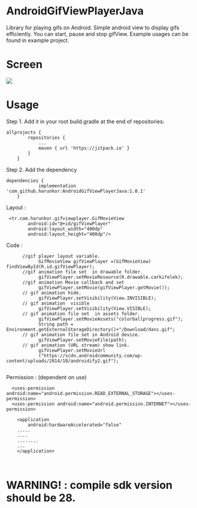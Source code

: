 # AndroidGifViewPlayerJava

Library for playing gifs on Android.
Simple android view to display gifs efficiently. You can start, pause and stop gifView. Example usages can be found in example project.


# Screen

![](https://github.com/harunkor/AndroidGifViewPlayerJava/blob/master/ss.gif?raw=true)

# Usage

Step 1. Add it in your root build.gradle at the end of repositories:
```
allprojects {
		repositories {
			...
			maven { url 'https://jitpack.io' }
		}
	}
```
Step 2. Add the dependency
```
dependencies {
	        implementation 'com.github.harunkor:AndroidGifViewPlayerJava:1.0.1'   
	}
```
Layout : 

```
 <tr.com.harunkor.gifviewplayer.GifMovieView
        android:id="@+id/gifViewPlayer"
        android:layout_width="400dp"
        android:layout_height="400dp"/>
```

Code : 

```
      //gif player layout variable.
            GifMovieView gifViewPlayer =(GifMovieView) findViewById(R.id.gifViewPlayer);  
      //gif animation file set  in drawable folder.
            gifViewPlayer.setMovieResource(R.drawable.carkifelek);  
      //gif animation Movie callback and set 
            gifViewPlayer.setMovie(gifViewPlayer.getMovie());  
      // gif animation hide.        
            gifViewPlayer.setVisibility(View.INVISIBLE); 
      // gif animation  visible    
            gifViewPlayer.setVisibility(View.VISIBLE);  
      // gif animation file set  in assets folder.      
            gifViewPlayer.setMovieAssets("colorballprogress.gif"); 
            String path = Environment.getExternalStorageDirectory()+"/Download/danc.gif";
      // gif animation file set in Android device.   
            gifViewPlayer.setMovieFile(path);
      // gif animation (URL stream) show link.   
            gifViewPlayer.setMovieUrl
            ("https://scdn.androidcommunity.com/wp-content/uploads/2014/10/androidify2.gif");
               
```
 
Permission : (dependent on use)
```
  <uses-permission android:name="android.permission.READ_EXTERNAL_STORAGE"></uses-permission>
  <uses-permission android:name="android.permission.INTERNET"></uses-permission>
  
    <application
        android:hardwareAccelerated="false"
	.....
	....
	........
	...
    </application>
  
  
```

# WARNING! : compile sdk version should be 28.



